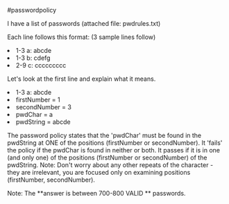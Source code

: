 #passwordpolicy

I have a list of passwords (attached file: pwdrules.txt)

Each line follows this format: (3 sample lines follow)
  <li>1-3 a: abcde
  <li>1-3 b: cdefg
  <li>2-9 c: ccccccccc

Let's look at the first line and explain what it means.
<li>1-3 a: abcde
<li>firstNumber = 1
<li>secondNumber = 3
<li>pwdChar = a
<li>pwdString = abcde

The password policy states that the 'pwdChar' must be found in the pwdString at ONE of the positions (firstNumber or secondNumber).  It 'fails' the policy if the pwdChar is found in neither or both.  It passes if it is in one (and only one) of the positions (firstNumber or secondNumber) of the pwdString.  Note:  Don't worry about any other repeats of the character - they are irrelevant, you are focused only on examining positions (firstNumber, secondNumber).

Note:  The **answer is between 700-800 VALID ** passwords.
